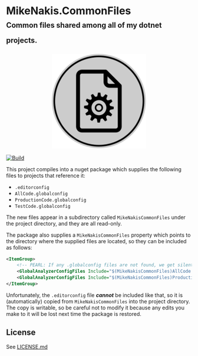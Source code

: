 # MikeNakis.CommonFiles<br><sup><sub>Common files shared among all of my dotnet projects.</sub></sup>

<!--- Note: This image looks fine in most markdown renderers, 
            but not in Visual Studio, whose built-in markdown renderer is broken nowadays. 
			Someone has brought it to their attention, (https://developercommunity.visualstudio.com/t/10774870)
			and last I checked they were "investigating". -->
<p align="center">
  <img title="MikeNakis.CommonFiles Logo" src="MikeNakis.CommonFiles-Logo.svg" width="256" />
</p>

[![Build](https://github.com/mikenakis/MikeNakis.CommonFiles/actions/workflows/github-workflow.yml/badge.svg)](https://github.com/mikenakis/MikeNakis.CommonFiles/actions/workflows/github-workflow.yml)

This project compiles into a nuget package which supplies the following files to projects that reference it:

- `.editorconfig`
- `AllCode.globalconfig`
- `ProductionCode.globalconfig`
- `TestCode.globalconfig`

The new files appear in a subdirectory called `MikeNakisCommonFiles` under the project directory, and they are all read-only.

The package also supplies a `MikeNakisCommonFiles` property which points to the directory where the supplied files are 
located, so they can be included as follows:

```xml
<ItemGroup>
	<!-- PEARL: If any .globalconfig files are not found, we get silent failure. -->
	<GlobalAnalyzerConfigFiles Include="$(MikeNakisCommonFiles)AllCode.globalconfig" />
	<GlobalAnalyzerConfigFiles Include="$(MikeNakisCommonFiles)ProductionCode.globalconfig" />
</ItemGroup>
```

Unfortunately, the `.editorconfig` file _**cannot**_ be included like that, so it is (automatically) copied from 
`MikeNakisCommonFiles` into the project directory. The copy is writable, so be careful not to modify it because any 
edits you make to it will be lost next time the package is restored.

## License

See [LICENSE.md](LICENSE.md)
